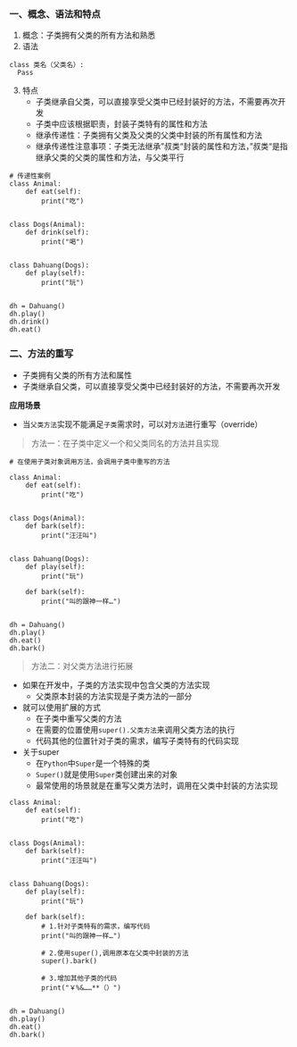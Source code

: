 ### 一、概念、语法和特点

1. 概念：子类拥有父类的所有方法和熟悉
2. 语法

```
class 类名（父类名）:
  Pass
```

3. 特点
    * 子类继承自父类，可以直接享受父类中已经封装好的方法，不需要再次开发
    * 子类中应该根据职责，封装子类特有的属性和方法
    * 继承传递性：子类拥有父类及父类的父类中封装的所有属性和方法
    * 继承传递性注意事项：子类无法继承”叔类“封装的属性和方法，”叔类“是指继承父类的父类的属性和方法，与父类平行

```
# 传递性案例
class Animal:
    def eat(self):
        print("吃")


class Dogs(Animal):
    def drink(self):
        print("喝")


class Dahuang(Dogs):
    def play(self):
        print("玩")


dh = Dahuang()
dh.play()
dh.drink()
dh.eat()
```

### 二、方法的重写
* 子类拥有父类的所有方法和属性
* 子类继承自父类，可以直接享受父类中已经封装好的方法，不需要再次开发

**应用场景**
* 当`父类方法`实现不能满足`子类`需求时，可以对`方法`进行重写（override）

> 方法一：在子类中定义一个和父类同名的方法并且实现
```
# 在使用子类对象调用方法，会调用子类中重写的方法

class Animal:
    def eat(self):
        print("吃")


class Dogs(Animal):
    def bark(self):
        print("汪汪叫")


class Dahuang(Dogs):
    def play(self):
        print("玩")

    def bark(self):
        print("叫的跟神一样…")


dh = Dahuang()
dh.play()
dh.eat()
dh.bark()
```

> 方法二：对父类方法进行拓展

* 如果在开发中，子类的方法实现中包含父类的方法实现
    + 父类原本封装的方法实现是子类方法的一部分
* 就可以使用扩展的方式
    + 在子类中重写父类的方法
    + 在需要的位置使用`super().父类方法`来调用父类方法的执行
    + 代码其他的位置针对子类的需求，编写子类特有的代码实现
* 关于super
    + 在`Python`中`Super`是一个特殊的类
    + `Super()`就是使用`Super`类创建出来的对象
    + 最常使用的场景就是在重写父类方法时，调用在父类中封装的方法实现

```
class Animal:
    def eat(self):
        print("吃")


class Dogs(Animal):
    def bark(self):
        print("汪汪叫")


class Dahuang(Dogs):
    def play(self):
        print("玩")

    def bark(self):
        # 1.针对子类特有的需求，编写代码
        print("叫的跟神一样…")

        # 2.使用super(),调用原本在父类中封装的方法
        super().bark()

        # 3.增加其他子类的代码
        print("￥%&……**（）")
        

dh = Dahuang()
dh.play()
dh.eat()
dh.bark()
```
